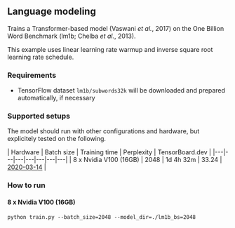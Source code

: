 ## Language modeling
Trains a Transformer-based model (Vaswani *et al.*, 2017) on the One Billion Word Benchmark (lm1b; Chelba *et al.*, 2013).

This example uses linear learning rate warmup and inverse square root learning rate schedule.

### Requirements
* TensorFlow dataset `lm1b/subwords32k` will be downloaded and prepared automatically, if necessary

### Supported setups
The model should run with other configurations and hardware, but explicitely tested on the following.

| Hardware | Batch size | Training time | Perplexity  | TensorBoard.dev |
|---|---|---|---|---|---|---|
| 8 x Nvidia V100 (16GB)  | 2048  |  1d 4h 32m  | 33.24 | [2020-03-14](https://tensorboard.dev/experiment/gG67xEXDTLywlagjVHQetw/) |

### How to run

#### 8 x Nvidia V100 (16GB)
`python train.py --batch_size=2048 --model_dir=./lm1b_bs=2048`
